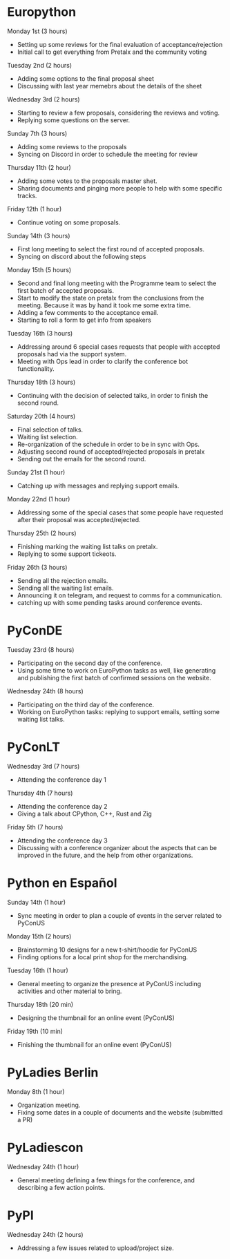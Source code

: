 # Europython

Monday 1st (3 hours)

* Setting up some reviews for the final evaluation of acceptance/rejection
* Initial call to get everything from Pretalx and the community voting

Tuesday 2nd (2 hours)

* Adding some options to the final proposal sheet
* Discussing with last year memebrs about the details of the sheet

Wednesday 3rd (2 hours)

* Starting to review a few proposals, considering the reviews and voting.
* Replying some questions on the server.

Sunday 7th (3 hours)

* Adding some reviews to the proposals
* Syncing on Discord in order to schedule the meeting for review

Thursday 11th (2 hour)

* Adding some votes to the proposals master shet.
* Sharing documents and pinging more people to help with some specific tracks.

Friday 12th (1 hour)

* Continue voting on some proposals.


Sunday 14th (3 hours)

* First long meeting to select the first round of accepted proposals.
* Syncing on discord about the following steps

Monday 15th (5 hours)

* Second and final long meeting with the Programme team to select
  the first batch of accepted proposals.
* Start to modify the state on pretalx from the conclusions from the
  meeting. Because it was by hand it took me some extra time.
* Adding a few comments to the acceptance email.
* Starting to roll a form to get info from speakers

Tuesday 16th (3 hours)

* Addressing around 6 special cases requests that people with
  accepted proposals had via the support system.
* Meeting with Ops lead in order to clarify the conference bot
  functionality.

Thursday 18th (3 hours)

* Continuing with the decision of selected talks, in order to finish
  the second round.

Saturday 20th (4 hours)

* Final selection of talks.
* Waiting list selection.
* Re-organization of the schedule in order to be in sync with Ops.
* Adjusting second round of accepted/rejected proposals in pretalx
* Sending out the emails for the second round.

Sunday 21st (1 hour)

* Catching up with messages and replying support emails.

Monday 22nd (1 hour)

* Addressing some of the special cases that some people have
  requested after their proposal was accepted/rejected.

Thursday 25th (2 hours)

* Finishing marking the waiting list talks on pretalx.
* Replying to some support tickeots.

Friday 26th (3 hours)

* Sending all the rejection emails.
* Sending all the waiting list emails.
* Announcing it on telegram, and request to comms for a communication.
* catching up with some pending tasks around conference events.

# PyConDE

Tuesday 23rd (8 hours)

* Participating on the second day of the conference.
* Using some time to work on EuroPython tasks as well, like
  generating and publishing the first batch of confirmed sessions
  on the website.

Wednesday 24th (8 hours)

* Participating on the third day of the conference.
* Working on EuroPython tasks: replying to support emails,
  setting some waiting list talks.

# PyConLT

Wednesday 3rd (7 hours)

* Attending the conference day 1

Thursday 4th (7 hours)

* Attending the conference day 2
* Giving a talk about CPython, C++, Rust and Zig

Friday 5th (7 hours)

* Attending the conference day 3
* Discussing with a conference organizer about the aspects that can be
  improved in the future, and the help from other organizations.

# Python en Español

Sunday 14th (1 hour)

* Sync meeting in order to plan a couple of events in the server
  related to PyConUS

Monday 15th (2 hours)

* Brainstorming 10 designs for a new t-shirt/hoodie for PyConUS
* Finding options for a local print shop for the merchandising.

Tuesday 16th (1 hour)

* General meeting to organize the presence at PyConUS
  including activities and other material to bring.

Thursday 18th (20 min)

* Designing the thumbnail for an online event (PyConUS)

Friday 19th (10 min)

* Finishing the thumbnail for an online event (PyConUS)

# PyLadies Berlin

Monday 8th (1 hour)

* Organization meeting.
* Fixing some dates in a couple of documents and the website (submitted a PR)

# PyLadiescon

Wednesday 24th (1 hour)

* General meeting defining a few things for the conference,
  and describing a few action points.

# PyPI

Wednesday 24th (2 hours)

* Addressing a few issues related to upload/project size.

